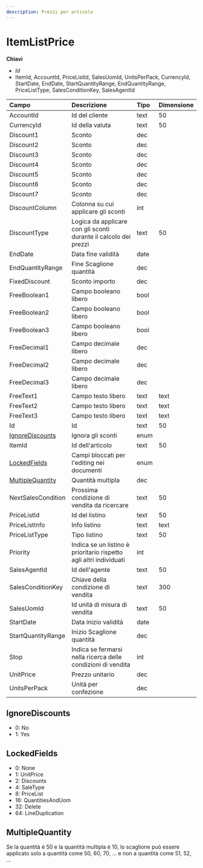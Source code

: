 ```yaml
---
description: Prezzi per articolo
---
```


# ItemListPrice

**Chiavi**

* _Id_
* ItemId, AccountId, PriceListId, SalesUomId, UnitsPerPack, CurrencyId, StartDate, EndDate, StartQuantityRange, EndQuantityRange, PriceListType, SalesConditionKey, SalesAgentId

| Campo | Descrizione | Tipo | Dimensione |
| :--- | :--- | :--- | :--- |
| AccountId | Id del cliente | text | 50 |
| CurrencyId | Id della valuta | text | 50 |
| Discount1 | Sconto | dec |  |
| Discount2 | Sconto | dec |  |
| Discount3 | Sconto | dec |  |
| Discount4 | Sconto | dec |  |
| Discount5 | Sconto | dec |  |
| Discount6 | Sconto | dec |  |
| Discount7 | Sconto | dec |  |
| DiscountColumn | Colonna su cui applicare gli sconti | int |  |
| DiscountType | Logica da applicare con gli sconti durante il calcolo dei prezzi | text | 50 |
| EndDate | Data fine validità | date |  |
| EndQuantityRange | Fine Scaglione quantità | dec |  |
| FixedDiscount | Sconto importo | dec |  |
| FreeBoolean1 | Campo booleano libero | bool |  |
| FreeBoolean2 | Campo booleano libero | bool |  |
| FreeBoolean3 | Campo booleano libero | bool |  |
| FreeDecimal1 | Campo decimale libero | dec |  |
| FreeDecimal2 | Campo decimale libero | dec |  |
| FreeDecimal3 | Campo decimale libero | dec |  |
| FreeText1 | Campo testo libero | text | text |
| FreeText2 | Campo testo libero | text | text |
| FreeText3 | Campo testo libero | text | text |
| Id | Id | text | 50 |
| [IgnoreDiscounts](itemlistprice.md#ignorediscounts) | Ignora gli sconti | enum |  |
| ItemId | Id dell'articolo | text | 50 |
| [LockedFields](itemlistprice.md#lockedfields) | Campi bloccati per l'editing nei documenti | enum |  |
| [MultipleQuantity](itemlistprice.md#multiplequantity) | Quantità multipla | dec |  |
| NextSalesCondition | Prossima condizione di vendita da ricercare | text | 50 |
| PriceListId | Id del listino | text | 50 |
| PriceListInfo | Info listino | text | text |
| PriceListType | Tipo listino | text | 50 |
| Priority | Indica se un listino è prioritario rispetto agli altri individuati | int |  |
| SalesAgentId | Id dell'agente | text | 50 |
| SalesConditionKey | Chiave della condizione di vendita | text | 300 |
| SalesUomId | Id unità di misura di vendita | text | 50 |
| StartDate | Data inizio validità | date |  |
| StartQuantityRange | Inizio Scaglione quantità | dec |  |
| Stop | Indica se fermarsi nella ricerca delle condizioni di vendita | int |  |
| UnitPrice | Prezzo unitario | dec |  |
| UnitsPerPack | Unità per confezione | dec |  |

## IgnoreDiscounts

* 0: No
* 1: Yes

## LockedFields

* 0: None
* 1: UnitPrice
* 2: Discounts
* 4: SaleType
* 8: PriceList
* 16: QuantitiesAndUom
* 32: Delete
* 64: LineDuplication

## MultipleQuantity

Se la quantità è 50 e la quantità multipla è 10, lo scaglione può essere applicato solo a quantità come 50, 60, 70, ... e non a quantità come 51, 52, ...
